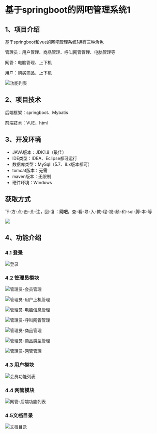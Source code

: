 # 基于springboot的网吧管理系统1



## 1、项目介绍

基于springboot和vue的网吧管理系统1拥有三种角色

管理员：用户管理、商品管理、呼叫网管管理、电脑管理等

网管：电脑管理、上下机

用户：购买商品、上下机

![功能列表](https://www.codeshop.fun/Typora-Images/202402132142359.jpg)

## 2、项目技术

后端框架：springboot、Mybatis

前端技术：VUE、html

## 3、开发环境

- JAVA版本：JDK1.8（最佳）
- IDE类型：IDEA、Eclipse都可运行
- 数据库类型：MySql（5.7、8.x版本都可） 
- tomcat版本：无需
- maven版本：无限制
- 硬件环境：Windows
## 获取方式
下-方-点-击-关-注，回-复：**网吧**，查-看-导-入-教-程-视-频-和-sql-脚-本-等

 ![](https://www.codeshop.fun/Typora-Images/202205281253739.png)

## 4、功能介绍

### 4.1 登录

![登录](https://www.codeshop.fun/Typora-Images/202402132143483.jpg)

### 4.2 管理员模块

![管理员-会员管理](https://www.codeshop.fun/Typora-Images/202402132147071.jpg)

![管理员-用户上机管理](https://www.codeshop.fun/Typora-Images/202402132147030.jpg)

![管理员-电脑信息管理](https://www.codeshop.fun/Typora-Images/202402132147978.jpg)

![管理员-呼叫网管管理](https://www.codeshop.fun/Typora-Images/202402132147770.jpg)

![管理员-商品管理](https://www.codeshop.fun/Typora-Images/202402132147883.jpg)

![管理员-商品类型管理](https://www.codeshop.fun/Typora-Images/202402132147025.jpg)

![管理员-网管管理](https://www.codeshop.fun/Typora-Images/202402132147954.jpg)

### 4.3 用户模块

![会员功能列表](https://www.codeshop.fun/Typora-Images/202402132146626.jpg)

### 4.4 网管模块

![网管-后端功能列表](https://www.codeshop.fun/Typora-Images/202402132145858.jpg)


### 4.5文档目录

![文档目录](https://www.codeshop.fun/Typora-Images/202402132143643.jpg)


